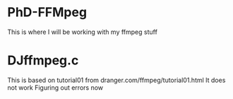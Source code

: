 # PhD-FFMpeg
This is where I will be working with my ffmpeg stuff

# DJffmpeg.c
This is based on tutorial01 from dranger.com/ffmpeg/tutorial01.html
It does not work
Figuring out errors now

